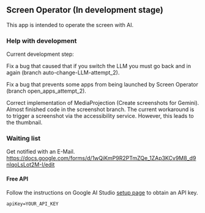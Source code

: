 ## Screen Operator (In development stage)

This app is intended to operate the screen with AI.

### Help with development

Current development step:

Fix a bug that caused that if you switch the LLM you must go back and in again (branch auto-change-LLM-attempt_2).

Fix a bug that prevents some apps from being launched by Screen Operator (branch open_apps_attempt_2).

Correct implementation of MediaProjection (Create screenshots for Gemini). Almost finished code in the screenshot branch. The current workaround is to trigger a screenshot via the accessibility service. However, this leads to the thumbnail.


### Waiting list
Get notified with an E-Mail. https://docs.google.com/forms/d/1wQiKmP9R2PTmZQe_1ZAp3KCv9M8_d9nlqoLsLot2M-I/edit

#### Free API

Follow the instructions on Google AI Studio [setup page](https://makersuite.google.com/app/apikey) to obtain an API key.

```txt
apiKey=YOUR_API_KEY
```
